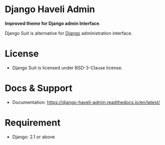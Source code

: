 # Django Haveli Admin


**Improved theme for Django admin Interface**.

Django Suit is alternative for [Django](http://www.djangoproject.com) administration interface.

# License

* Django Suit is licensed under BSD-3-Clause license.


# Docs & Support

* Documentation: https://django-haveli-admin.readthedocs.io/en/latest/


# Requirement

* Django: 2.1 or above
